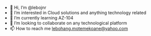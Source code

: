 - 👋 Hi, I’m @lebojnr
- 👀 I’m interested in Cloud solutions and anything technology related
- 🌱 I’m currently learning AZ-104
- 💞️ I’m looking to collaborate on any technological platform
- 📫 How to reach me lebohang.motemekoane@yahoo.com

<!---
lebojnr/lebojnr is a ✨ special ✨ repository because its `README.md` (this file) appears on your GitHub profile.
You can click the Preview link to take a look at your changes.
--->
